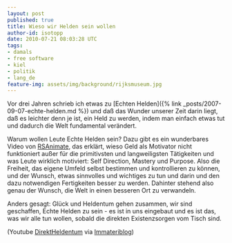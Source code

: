 ```yaml
---
layout: post
published: true
title: Wieso wir Helden sein wollen
author-id: isotopp
date: 2010-07-21 08:03:28 UTC
tags:
- damals
- free software
- kiel
- politik
- lang_de
feature-img: assets/img/background/rijksmuseum.jpg
---
```

Vor drei Jahren schrieb ich etwas zu 
[Echten Helden]({% link _posts/2007-09-07-echte-helden.md %})
und daß das Wunder unserer Zeit darin liegt, daß es leichter denn je ist,
ein Held zu werden, indem man einfach etwas tut und dadurch die Welt
fundamental verändert.

Warum wollen Leute Echte Helden sein? Dazu gibt es ein wunderbares Video von 
[RSAnimate](http://www.youtube.com/watch?v=u6XAPnuFjJc), das erklärt, wieso
Geld als Motivator nicht funktioniert außer für die primitivsten und
langweiligsten Tätigkeiten und was Leute wirklich motiviert: Self Direction,
Mastery und Purpose. Also die Freiheit, das eigene Umfeld selbst bestimmen
und kontrollieren zu können, und der Wunsch, etwas sinnvolles und wichtiges
zu tun und darin und den dazu notwendigen Fertigkeiten besser zu werden.
Dahinter stehend also genau der Wunsch, die Welt in einen besseren Ort zu
verwandeln.

Anders gesagt: Glück und Heldentum gehen zusammen, wir sind geschaffen,
Echte Helden zu sein - es ist in uns eingebaut und es ist das, was wir alle
tun wollen, sobald die direkten Existenzsorgen vom Tisch sind.

(Youtube  [DirektHeldentum](http://www.youtube.com/watch?v=u6XAPnuFjJc) via 
[Immateriblog](http://immateriblog.de/journalismus/was-motiviert-uns/))
